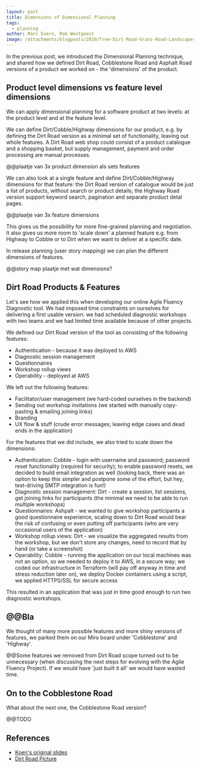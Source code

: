 ```yaml
---
layout: post
title: Dimensions of Dimensional Planning
tags:
  - planning
author: Marc Evers, Rob Westgeest
image: /attachments/blogposts/2020/Tree-Dirt-Road-Grass-Road-Landscapes-Green-House-2423162.jpg
---
```


In the previous post, we introduced the Dimensional Planning technique, and shared how we defined Dirt Road, Cobblestone Road and Asphalt Road versions of a product we worked on - the 'dimensions' of the product.

## Product level dimensions vs feature level dimensions

We can apply dimensional planning for a software product at two levels: at the product level and at the feature level.

We can define Dirt/Cobble/Highway dimensions for our product, e.g. by defining the Dirt Road version as a minimal set of functionality, leaving out whole features. A Dirt Road web shop could consist of a product catalogue and a shopping basket, but supply management, payment and order processing are manual processes.

@@plaatje van 3x product dimension als sets features

We can also look at a single feature and define Dirt/Cobble/Highway dimensions for that feature: the Dirt Road version of catalogue would be just a list of products, without search or product details; the Highway Road version support keyword search, pagination and separate product detal pages.

@@plaatje van 3x feature dimensions

This gives us the possibility for more fine-grained planning and negotiation. It also gives us more room to 'scale down' a planned feature e.g. from Highway to Cobble or to Dirt when we want to deliver at a specific date.

In release planning (user story mapping) we can plan the different dimensions of features.

@@story map plaatje met wat dimensions?

## Dirt Road Products & Features

Let's see how we applied this when developing our online Agile Fluency Diagnostic tool. We had imposed time constraints on ourselves for delivering a first usable version: we had scheduled diagnostic workshops with two teams and we had limited time available because of other projects.

We defined our Dirt Road version of the tool as consisting of the following features:
- Authentication - because it was deployed to AWS
- Diagnostic session management
- Questionnaires
- Workshop rollup views
- Operability - deployed at AWS 

We left out the following features:
- Facilitator/user management (we hard-coded ourselves in the backend)
- Sending out workshop invitations (we started with manually copy-pasting & emailing joining links)
- Branding
- UX flow & stuff (crude error messages; leaving edge cases and dead ends in the application)

For the features that we did include, we also tried to scale down the dimensions:
- Authentication: Cobble - login with username and password; password reset functionality (required for security); to enable password resets, we decided to build email integration as well (looking back, there was an option to keep this simpler and postpone some of the effort, but hey, test-driving SMTP integration is fun!)
- Diagnostic session management: Dirt - create a session, list sessions, get joining links for participants (the minimal we need to be able to run multiple workshops)
- Questionnaires: Ashpalt - we wanted to give workshop participants a good questionnaire experience, scaling down to Dirt Road would bear the risk of confusing or even putting off participants (who are very occasional users of the application) 
- Workshop rollup views: Dirt - we visualize the aggregated results from the workshop, but we don't store any changes, need to record that by hand (or take a screenshot)
- Operability: Cobble - running the application on our local machines was not an option, so we needed to deploy it to AWS, in a secure way; we coded our infrastructure in Terraform (will pay off anyway in time and stress reduction later on), we deploy Docker containers using a script, we applied HTTPS/SSL for secure access

This resulted in an application that was just in time good enough to run two diagnostic workshops.


## @@Bla

We thought of many more possible features and more shiny versions of features, we parked them on our Miro board under 'Cobblestone' and 'Highway'.

@@Some features we removed from Dirt Road scope turned out to be unnecessary (when discussing the next steps for evolving with the Agile Fluency Project). If we would have 'just built it all' we would have wasted time.

## On to the Cobblestone Road

What about the next one, the Cobblestone Road version?

@@TODO

## References

- [Koen's original slides](https://www.slideshare.net/inxin/dimensional-planning-30790935)
- [Dirt Road Picture](https://www.maxpixel.net/Tree-Dirt-Road-Grass-Road-Landscapes-Green-House-2423162)


